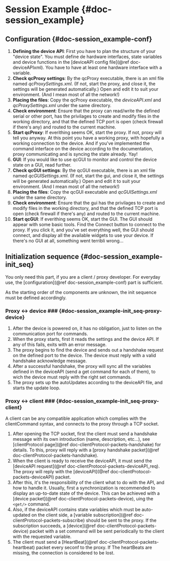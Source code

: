 Session Example		{#doc-session_example}
==========================

Configuration		{#doc-session_example-conf}
-------------------------------

  1. **Defining the device API**: First you have to plan the structure of your "device state". You must define de hardware interfaces, state variables and device functions in the [deviceAPI config file](@ref doc-deviceAPIxml). You have to have at least one hardware interface with a variable.
  2. **Check qcProxy settings**: By the qcProxy executable, there is an xml file named *qcProxySettings.xml*. (If not, start the proxy, and close it, the settings will be generated automatically.) Open and edit it to suit your environment. (And I mean most of all the network!)
  3. **Placing the files**: Copy the qcProxy executable, the *deviceAPI.xml* and *qcProxySettings.xml* under the same directory.
  4. **Check environment**: Ensure that the proxy can read/write the defined serial or other port, has the privilages to create and modify files in the working directory, and that the defined TCP port is open (check firewall if there's any) and routed to the current machine.
  5. **Start qcProxy**: If everithing seems OK, start the proxy. If not, proxy will tell you anyway. At this point you have a working proxy, with hopefully a working connection to the device. And if you've implemented the command interface on the device according to the documentation, proxy communicating and is syncing the state already. Yay!
  6. **GUI**: If you would like to use qcGUI to monitor and control the device state on a GUI, read further.
  7. **Check qcGUI settings**: By the qcGUI executable, there is an xml file named *qcGUISettings.xml*. (If not, start the gui, and close it, the settings will be generated automatically.) Open and edit it to suit your environment. (And I mean most of all the network!)
  8. **Placing the files**: Copy the qcGUI executable and *qcGUISettings.xml* under the same directory.
  9. **Check environment**: Ensure that the gui has the privilages to create and modify files in the working directory, and that the defined TCP port is open (check firewall if there's any) and routed to the current machine.
  10. **Start qcGUI**: If everithing seems OK, start the GUI. The GUI should appear with some basic tools. Find the Connect button to connect to the proxy. If you click it, and you've set everything well, the GUI should connect, and display all the available widgets to use your device. If there's no GUI at all, something went terribli wrong...

Initialization sequence		{#doc-session_example-init_seq}
-------------------------------

You only need this part, if you are a client / proxy developer. For everyday use, the [configuration](@ref doc-session_example-conf) part is sufficient.

As the starting order of the components are unknown, the init sequence must be defined accordingly.

### Proxy <-> device ###		{#doc-session_example-init_seq-proxy-device}

  1. After the device is powered on, it has no obligation, just to listen on the communication port for commands.
  2. When the proxy starts, first it reads the settings and the device API. If any of this fails, exits with an error message.
  3. The proxy begins to find the device and sends out a handshake request on the defined port to the device. The device must reply with a valid handshake acknowledge message.
  4. After a successful handshake, the proxy will sync all the variables defined in the deviceAPI (send a get command for each of them), to wich the device must reply with the right set commands.
  5. The proxy sets up the autoUpdates according to the deviceAPI file, and starts the update loop.

### Proxy <-> client ###		{#doc-session_example-init_seq-proxy-client}

A client can be any compatible application which complies with the clientCommand syntax, and connects to the proxy through a TCP socket.

  1. After opening the TCP socket, first the client must send a handshake message with its own introduction (name, description, etc...), see [clientProtocol page](@ref doc-clientProtocol-packets-handshake) for details. To this, proxy will reply with a [proxy handshake packet](@ref doc-clientProtocol-packets-handshake).
  2. When the client is ready to receive the deviceAPI, it must send the [deviceAPI request](@ref doc-clientProtocol-packets-deviceAPI_req). The proxy will reply with the [deviceAPI](@ref doc-clientProtocol-packets-deviceAPI) packet.
  3. After this, it's the responsibility of the client what to do with the API, and how to handle it. Usually, first a synchronization is recommended to display an up-to-date state of the device. This can be achieved with a [device packet](@ref doc-clientProtocol-packets-device), uing the `<get/>` command.
  4. Also, if the deviceAPI contains state variables which must be auto-updated on the client side, a [variable subscription](@ref doc-clientProtocol-packets-subscribe) should be sent to the proxy. If the subscription succeeds, a [device](@ref doc-clientProtocol-packets-device) packet with a set command will be sent periodically to the client with the requested variable.
  5. The client must send a [HeartBeat](@ref doc-clientProtocol-packets-heartbeat) packet every seconf to the proxy. If The heartBeats are missing, the connection is considered to be lost.
